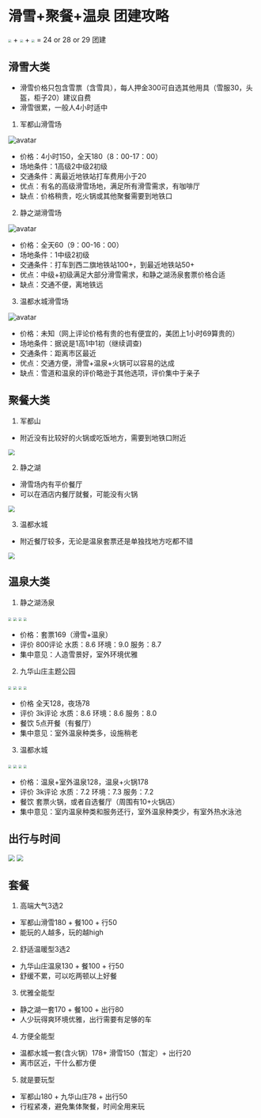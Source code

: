 # 滑雪+聚餐+温泉 团建攻略

<img src="tu1.jpg" style="zoom:40%" /> +
<img src="九华山庄1.jpg" style="zoom:40%" /> +
<img src="huo1.jpg" style="zoom:40%" /> = 24 or 28 or 29 团建

## 滑雪大类
- 滑雪价格只包含雪票（含雪具），每人押金300可自选其他用具（雪服30，头盔，柜子20）建议自费
- 滑雪很累，一般人4小时适中

1. 军都山滑雪场

![avatar](军都山滑雪.gif)

  - 价格：4小时150，全天180（8：00-17：00）
  - 场地条件：1高级2中级2初级
  - 交通条件：离最近地铁站打车费用小于20
  - 优点：有名的高级滑雪场地，满足所有滑雪需求，有咖啡厅
  - 缺点：价格稍贵，吃火锅或其他聚餐需要到地铁口

2. 静之湖滑雪场

![avatar](静之湖滑雪.jpg)

  - 价格：全天60（9：00-16：00）
  - 场地条件：1中级2初级
  - 交通条件：打车到西二旗地铁站100+，到最近地铁站50+
  - 优点：中级+初级满足大部分滑雪需求，和静之湖汤泉套票价格合适
  - 缺点：交通不便，离地铁远


3. 温都水城滑雪场

![avatar](温都水城.jpg)

  - 价格：未知（网上评论价格有贵的也有便宜的，美团上1小时69算贵的）
  - 场地条件：据说是1高1中1初（继续调查)
  - 交通条件：距离市区最近
  - 优点：交通方便，滑雪+温泉+火锅可以容易的达成
  - 缺点：雪道和温泉的评价略逊于其他选项，评价集中于亲子



## 聚餐大类

1. 军都山
  - 附近没有比较好的火锅或吃饭地方，需要到地铁口附近

<img src="junhuo1.PNG" style="zoom:80%" />

2. 静之湖
  - 滑雪场内有平价餐厅
  - 可以在酒店内餐厅就餐，可能没有火锅

<img src="jinhuo1.PNG" style="zoom:80%" />

3. 温都水城
  - 附近餐厅较多，无论是温泉套票还是单独找地方吃都不错

<img src="wenhuo1.PNG" style="zoom:80%" />


## 温泉大类
1. 静之湖汤泉

<img src="静1.jpg" style="zoom:40%" />
<img src="静2.jpg" style="zoom:40%" />
<img src="静3.jpg" style="zoom:40%" />
<img src="静4.jpg" style="zoom:40%" />

  - 价格：套票169（滑雪+温泉）
  - 评价 800评论 水质：8.6 环境：9.0 服务：8.7
  - 集中意见：人造雪景好，室外环境优雅

2. 九华山庄主题公园

<img src="九华山庄1.jpg" style="zoom:40%" />
<img src="九华山庄2.jpg" style="zoom:40%" />
<img src="九华山庄3.jpg" style="zoom:40%" />
<img src="九华山庄4.jpg" style="zoom:40%" />

  - 价格 全天128，夜场78
  - 评价 3k评论 水质：8.6 环境：8.6 服务：8.0
  - 餐饮 5点开餐（有餐厅）
  - 集中意见：室外温泉种类多，设施稍老

3. 温都水城

<img src="温都1.jpg" style="zoom:40%" />
<img src="温都2.jpg" style="zoom:40%" />
<img src="温都4.jpg" style="zoom:40%" />
<img src="温都3.jpg" style="zoom:40%" />

  - 价格：温泉+室外温泉128，温泉+火锅178
  - 评价 3k评论 水质：7.2 环境：7.3 服务：7.2
  - 餐饮 套票火锅，或者自选餐厅（周围有10+火锅店）
  - 集中意见：室内温泉种类和服务还行，室外温泉种类少，有室外热水泳池

## 出行与时间

<img src="出发点到终点.PNG" style="zoom:80%" />

<img src="高端移动.PNG" style="zoom:80%" />

## 套餐
1. 高端大气3选2
  - 军都山滑雪180 + 餐100 + 行50
  - 能玩的人越多，玩的越high

2. 舒适温暖型3选2
  - 九华山庄温泉130 + 餐100 + 行50
  - 舒缓不累，可以吃两顿以上好餐

3. 优雅全能型
  - 静之湖一套170 + 餐100 + 出行80
  - 人少玩得爽环境优雅，出行需要有足够的车

4. 方便全能型
  - 温都水城一套(含火锅）178+ 滑雪150（暂定）+ 出行20
  - 离市区近，干什么都方便

5. 就是要玩型
  - 军都山180 + 九华山庄78 + 出行50
  - 行程紧凑，避免集体聚餐，时间全用来玩